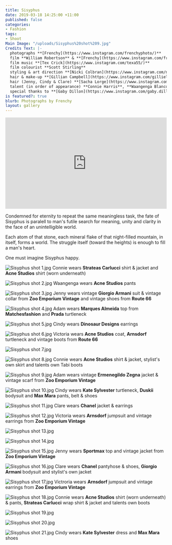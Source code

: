 ```yaml
---
title: Sisyphus
date: 2019-03-18 14:25:00 +11:00
published: false
categories:
- Fashion
tags:
- Shoot
Main Image: "/uploads/Sisyphus%20shot%209.jpg"
Credits Text: |-
  photographs **[Frenchy](https://www.instagram.com/frenchyphoto/)**
  film **William Robertson** & **[Frenchy](https://www.instagram.com/frenchyphoto/)**
  film music **[Tex Crick](https://www.instagram.com/texa55/)**
  film colourist **Scott Stirling**
  styling & art direction **[Nicki Colbran](https://www.instagram.com/nickicolbran/)** at **[Union Management](https://www.instagram.com/union_management/)**
  hair & make-up **[Gillian Campbell](https://www.instagram.com/gillielove/)** at **[The Artist Group](https://www.instagram.com/theartistgroup/)**
  hair (Jenny, Cindy & Clare) **[Sacha Lorge](https://www.instagram.com/sachalorge/)**
  talent (in order of appearance) **Connie Harris**, **Waangenga Blanco**, **Jenny Hayman**, **Adam Metcalfe**, **[Cindy Wang](https://www.instagram.com/papiislove/)** at **[Chadwick](https://www.instagram.com/chadwickmodels/)**, **[Victoria](https://www.instagram.com/jadaahvictoria/)** at **[Debut](https://www.instagram.com/debutmanagement/)**, **[Clare Crawford](https://www.instagram.com/clareacrawford/)** at **[IMG](https://www.instagram.com/imgmodels/)**
  special thanks to **[Gaby Dillon](https://www.instagram.com/gaby.dillon/)** & **[Studio Mondo](https://www.instagram.com/studio_mondo/)**
is featured?: true
blurb: Photographs by Frenchy
layout: gallery
---
```


<div style="padding:56.25% 0 0 0;position:relative;"><iframe src="https://player.vimeo.com/video/321657183?title=0&byline=0&portrait=0" style="position:absolute;top:0;left:0;width:100%;height:100%;" frameborder="0" webkitallowfullscreen mozallowfullscreen allowfullscreen></iframe></div><script src="https://player.vimeo.com/api/player.js"></script>

Condemned for eternity to repeat the same meaningless task, the fate of Sisyphus is paralell to man's futile search for meaning, unity and clarity in the face of an unintelligible world.

Each atom of that stone, each mineral flake of that night-filled mountain, in itself, forms a world. The struggle itself (toward the heights) is enough to fill a man's heart.

One must imagine Sisyphus happy.


![Sisyphus shot 1.jpg](/uploads/Sisyphus%20shot%201.jpg)
Connie wears **Strateas Carlucci** shirt & jacket and **Acne Studios** shirt (worn underneath)

![Sisyphus shot 2.jpg](/uploads/Sisyphus%20shot%202.jpg)
Waangenga wears **Acne Studios** pants

![Sisyphus shot 3.jpg](/uploads/Sisyphus%20shot%203.jpg)
Jenny wears vintage **Giorgio Armani** suit & vintage collar from **Zoo Emporium Vintage** and vintage shoes from **Route 66**

![Sisyphus shot 4.jpg](/uploads/Sisyphus%20shot%204.jpg)
Adam wears **Marques Almeida** top from **Matchesfashion** and **Prada** turtleneck 

![Sisyphus shot 5.jpg](/uploads/Sisyphus%20shot%205.jpg)
Cindy wears **Dinosaur Designs** earrings

![Sisyphus shot 6.jpg](/uploads/Sisyphus%20shot%206.jpg)
Victoria wears **Acne Studios** coat, **Arnsdorf** turtleneck and vintage boots from **Route 66**

![Sisyphus shot 7.jpg](/uploads/Sisyphus%20shot%207.jpg)

![Sisyphus shot 8.jpg](/uploads/Sisyphus%20shot%208.jpg)
Connie wears **Acne Studios** shirt & jacket, stylist's own skirt and talents own Tabi boots

![Sisyphus shot 9.jpg](/uploads/Sisyphus%20shot%209.jpg)
Adam wears vintage **Ermenegildo Zegna** jacket & vintage scarf from **Zoo Emporium Vintage**

![Sisyphus shot 10.jpg](/uploads/Sisyphus%20shot%2010.jpg)
Cindy wears **Kate Sylvester** turtleneck, **Duskii** bodysuit and **Max Mara** pants, belt & shoes

![Sisyphus shot 11.jpg](/uploads/Sisyphus%20shot%2011.jpg)
Clare wears **Chanel** jacket & earrings

![Sisyphus shot 12.jpg](/uploads/Sisyphus%20shot%2012.jpg)
Victoria wears **Arnsdorf** jumpsuit and vintage earrings from **Zoo Emporium Vintage**

![Sisyphus shot 13.jpg](/uploads/Sisyphus%20shot%2013.jpg)

![Sisyphus shot 14.jpg](/uploads/Sisyphus%20shot%2014.jpg)

![Sisyphus shot 15.jpg](/uploads/Sisyphus%20shot%2015.jpg)
Jenny wears **Sportmax** top and vintage jacket from **Zoo Emporium Vintage**

![Sisyphus shot 16.jpg](/uploads/Sisyphus%20shot%2016.jpg)
Clare wears **Chanel** pantyhose & shoes, **Giorgio Armani** bodysuit and stylist's own jacket

![Sisyphus shot 17.jpg](/uploads/Sisyphus%20shot%2017.jpg)
Victroria wears **Arnsdorf** jumpsuit and vintage earrings from **Zoo Emporium Vintage**

![Sisyphus shot 18.jpg](/uploads/Sisyphus%20shot%2018.jpg)
Connie wears **Acne Studios** shirt (worn underneath) & pants, **Strateas Carlucci** wrap shirt & jacket and talents own boots

![Sisyphus shot 19.jpg](/uploads/Sisyphus%20shot%2019.jpg)

![Sisyphus shot 20.jpg](/uploads/Sisyphus%20shot%2020.jpg)

![Sisyphus shot 21.jpg](/uploads/Sisyphus%20shot%2021.jpg)
Cindy wears **Kate Sylvester** dress and **Max Mara** shoes

